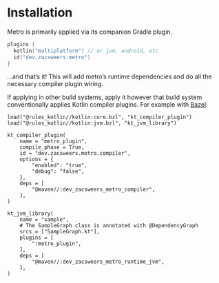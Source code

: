 # Installation

Metro is primarily applied via its companion Gradle plugin.

```kotlin
plugins {
  kotlin("multiplatform") // or jvm, android, etc
  id("dev.zacsweers.metro")
}
```

…and that’s it! This will add metro’s runtime dependencies and do all the necessary compiler plugin wiring.

If applying in other build systems, apply it however that build system conventionally applies Kotlin compiler plugins. For example with [Bazel](https://github.com/bazelbuild/rules_kotlin?tab=readme-ov-file#kotlin-compiler-plugins):

```starlark
load("@rules_kotlin//kotlin:core.bzl", "kt_compiler_plugin")
load("@rules_kotlin//kotlin:jvm.bzl", "kt_jvm_library")

kt_compiler_plugin(
    name = "metro_plugin",
    compile_phase = True,
    id = "dev.zacsweers.metro.compiler",
    options = {
        "enabled": "true",
        "debug": "false",
    },
    deps = [
        "@maven//:dev_zacsweers_metro_compiler",
    ],
)

kt_jvm_library(
    name = "sample",
    # The SampleGraph class is annotated with @DependencyGraph
    srcs = ["SampleGraph.kt"],
    plugins = [
        ":metro_plugin",
    ],
    deps = [
        "@maven//:dev_zacsweers_metro_runtime_jvm",
    ],
)
```